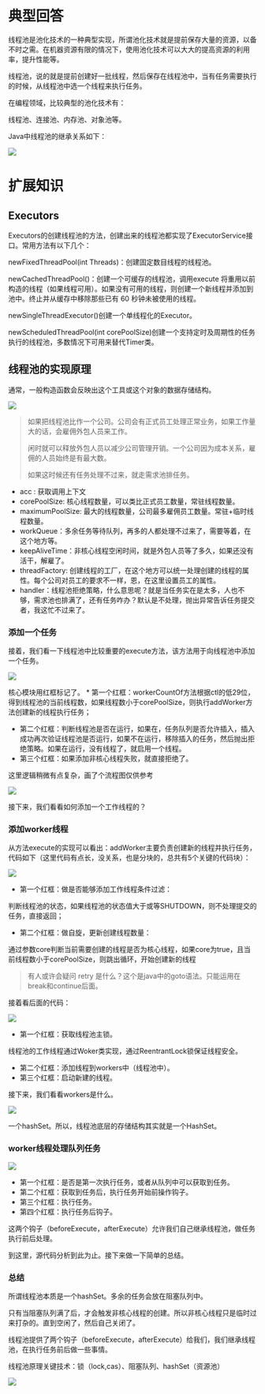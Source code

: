 # 典型回答


线程池是池化技术的一种典型实现，所谓池化技术就是提前保存大量的资源，以备不时之需。在机器资源有限的情况下，使用池化技术可以大大的提高资源的利用率，提升性能等。



线程池，说的就是提前创建好一批线程，然后保存在线程池中，当有任务需要执行的时候，从线程池中选一个线程来执行任务。



在编程领域，比较典型的池化技术有：



线程池、连接池、内存池、对象池等。



Java中线程池的继承关系如下：



![](https://cdn.nlark.com/yuque/0/2023/png/5378072/1690526418418-4b39475b-cc1a-4a94-80f6-7ac9d9dfa326.png)



# 扩展知识


## Executors


Executors的创建线程池的方法，创建出来的线程池都实现了ExecutorService接口。常用方法有以下几个：



newFixedThreadPool(int Threads)：创建固定数目线程的线程池。



newCachedThreadPool()：创建一个可缓存的线程池，调用execute 将重用以前构造的线程（如果线程可用）。如果没有可用的线程，则创建一个新线程并添加到池中。终止并从缓存中移除那些已有 60 秒钟未被使用的线程。



newSingleThreadExecutor()创建一个单线程化的Executor。



newScheduledThreadPool(int corePoolSize)创建一个支持定时及周期性的任务执行的线程池，多数情况下可用来替代Timer类。



## 线程池的实现原理


通常，一般构造函数会反映出这个工具或这个对象的数据存储结构。



![](https://cdn.nlark.com/yuque/0/2022/png/5378072/1665583372538-e0e9a869-89bd-4232-b627-b0de62c4e966.png)



> 如果把线程池比作一个公司。公司会有正式员工处理正常业务，如果工作量大的话，会雇佣外包人员来工作。
>
>  
>
> 闲时就可以释放外包人员以减少公司管理开销。一个公司因为成本关系，雇佣的人员始终是有最大数。
>
>  
>
> 如果这时候还有任务处理不过来，就走需求池排任务。
>



+  acc : 获取调用上下文 
+  corePoolSize: 核心线程数量，可以类比正式员工数量，常驻线程数量。 
+  maximumPoolSize: 最大的线程数量，公司最多雇佣员工数量。常驻+临时线程数量。 
+  workQueue：多余任务等待队列，再多的人都处理不过来了，需要等着，在这个地方等。 
+  keepAliveTime：非核心线程空闲时间，就是外包人员等了多久，如果还没有活干，解雇了。 
+  threadFactory: 创建线程的工厂，在这个地方可以统一处理创建的线程的属性。每个公司对员工的要求不一样，恩，在这里设置员工的属性。 
+  handler：线程池拒绝策略，什么意思呢？就是当任务实在是太多，人也不够，需求池也排满了，还有任务咋办？默认是不处理，抛出异常告诉任务提交者，我这忙不过来了。 



### 添加一个任务


接着，我们看一下线程池中比较重要的execute方法，该方法用于向线程池中添加一个任务。



![](https://cdn.nlark.com/yuque/0/2022/png/5378072/1665583380723-ab7ae011-3928-4fea-9976-5064c495533f.png)



核心模块用红框标记了。 * 第一个红框：workerCountOf方法根据ctl的低29位，得到线程池的当前线程数，如果线程数小于corePoolSize，则执行addWorker方法创建新的线程执行任务；



+  第二个红框：判断线程池是否在运行，如果在，任务队列是否允许插入，插入成功再次验证线程池是否运行，如果不在运行，移除插入的任务，然后抛出拒绝策略。如果在运行，没有线程了，就启用一个线程。 
+  第三个红框：如果添加非核心线程失败，就直接拒绝了。 



这里逻辑稍微有点复杂，画了个流程图仅供参考



![](https://cdn.nlark.com/yuque/0/2023/png/5378072/1694327729307-bcbe1c63-9cfe-4a5d-8b8b-3a5cc1bbdb93.png)



接下来，我们看看如何添加一个工作线程的？



### 添加worker线程


从方法execute的实现可以看出：addWorker主要负责创建新的线程并执行任务，代码如下（这里代码有点长，没关系，也是分块的，总共有5个关键的代码块）：



![](https://cdn.nlark.com/yuque/0/2022/png/5378072/1665583392891-88977751-8c66-43e5-97e3-4f67d7e5d5da.png)



+ 第一个红框：做是否能够添加工作线程条件过滤：



判断线程池的状态，如果线程池的状态值大于或等SHUTDOWN，则不处理提交的任务，直接返回；



+ 第二个红框：做自旋，更新创建线程数量：



通过参数core判断当前需要创建的线程是否为核心线程，如果core为true，且当前线程数小于corePoolSize，则跳出循环，开始创建新的线程



> 有人或许会疑问 retry 是什么？这个是java中的goto语法。只能运用在break和continue后面。
>



接着看后面的代码：



![](https://cdn.nlark.com/yuque/0/2022/png/5378072/1665583398448-96e1f25c-11d4-4f2d-963b-a77d5dc66605.png)



+ 第一个红框：获取线程池主锁。



线程池的工作线程通过Woker类实现，通过ReentrantLock锁保证线程安全。



+  第二个红框：添加线程到workers中（线程池中）。 
+  第三个红框：启动新建的线程。 



接下来，我们看看workers是什么。



![](https://cdn.nlark.com/yuque/0/2022/png/5378072/1665583403290-03aa2525-8dea-45fd-bd66-f5080a87e520.png)



一个hashSet。所以，线程池底层的存储结构其实就是一个HashSet。



### worker线程处理队列任务


![](https://cdn.nlark.com/yuque/0/2022/png/5378072/1665583408081-ea7bf94f-bfeb-47ed-ac54-35b29d74ce04.png)



+  第一个红框：是否是第一次执行任务，或者从队列中可以获取到任务。 
+  第二个红框：获取到任务后，执行任务开始前操作钩子。 
+  第三个红框：执行任务。 
+  第四个红框：执行任务后钩子。 



这两个钩子（beforeExecute，afterExecute）允许我们自己继承线程池，做任务执行前后处理。



到这里，源代码分析到此为止。接下来做一下简单的总结。



### 总结


所谓线程池本质是一个hashSet。多余的任务会放在阻塞队列中。



只有当阻塞队列满了后，才会触发非核心线程的创建。所以非核心线程只是临时过来打杂的。直到空闲了，然后自己关闭了。



线程池提供了两个钩子（beforeExecute，afterExecute）给我们，我们继承线程池，在执行任务前后做一些事情。



线程池原理关键技术：锁（lock,cas）、阻塞队列、hashSet（资源池）



![](https://cdn.nlark.com/yuque/0/2022/png/5378072/1665583415878-bc11357f-f6d2-4b8a-9cff-65208041b54e.png)

